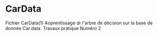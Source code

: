 # CarData
Fichier CarData(1) Aoprentissage dr l'arbre de décision sur la base de donnée Car.data. Travaux pratique Numéro 2
